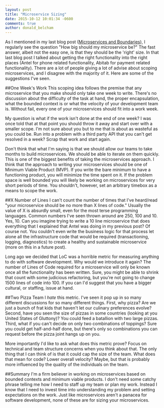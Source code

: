 ```yaml
---
layout: post
title: "Microservice Sizing"
date: 2015-10-12 10:01:34 -0600
comments: true
author: donald_belcham
---
```


As I mentioned in my last blog post ([Microservices and Boundaries](http://www.westerndevs.com/microservices-and-boundaries/)), I regularly see the question "How big should my microservice be?" The fast answer, albeit not the easy one, is that they should be the 'right' size. In that last blog post I talked about getting the right functionality into the right places (Antel for phone related functionality, Abitab for payment related functionality). There are a lot of people giving a lot of advise about scoping microservices, and I disagree with the majority of it. Here are some of the suggestions I've seen.

##One Week's Work
This scoping idea follows the premise that any microservice that you make should only take one week to write. There's no discussion about the difficulty of the task at hand, the proper encapsulation, what the bounded context is or what the velocity of your development team is. Without fail, every one of your microservices should fit into a work week.

My question is what if the work isn't done at the end of one week? I was once told that at that point you should throw it away and start over with a smaller scope. I'm not sure about you but to me that is about as wasteful as you could be. Run into a problem with a third party API that you can't get resolved in a week? Scrap that work and start again.

Don't think that what I'm saying is that we should allow our teams to take months to build microservices. We should be able to iterate on them quickly. This is one of the biggest benefits of taking the microservices approach. I think that the approach to writing your microservices should be one of Minimum Viable Product (MVP). If you write the bare minimum to have a functioning product, you will minimize the time spent on it. If the problem space is well bounded you will likely be working on microservices for very short periods of time. You shouldn't, however, set an arbitrary timebox as a means to scope the work.

##X Number of Lines
I can't count the number of times that I've heard/read "your microservice should be no more than X lines of code." Usually the value of X is absurdly small, even for the most terse programming languages. Common numbers I've seen thrown around are 250, 100 and 10. Yes, 10. Can you imagine trying to write a 10 line microservice that does everything that I explained that Antel was doing in my previous post? Of course not. You couldn't even write the business logic for that process let alone all the infrastructure code that would be required (transactioning, logging, diagnostics) to create a healthy and sustainable microservice (more on this in a future post).

Long ago we decided that LoC was a horrible metric for measuring anything to do with software development. Why would we introduce it again? The number of Lines of Code required for a microservice will only be known once all the functionality has been written. Sure, you might be able to shrink that count with some judicious refactoring, but you're not going to change 1500 lines of code into 100. If you can I'd suggest that you have a bigger cultural, or staffing, issue at hand.

##Two Pizza Team
I _hate_ this metric. I've seen it pop up in so many different discussions for so many different things. First, why pizza? Are we just a bunch of frat kids that haven't let our culinary preferences evolve? Second, have you seen the size of pizzas in some countries (looking at you United States of Gluttony)? You could feed a batallion with two large pizzas. Third, what if you can't decide on only two combinations of toppings? Sure you could get half-and-half done, but there's only so combinations you can request before the pizza joint hangs up on you.

More importantly I'd like to ask what does this metric prove? Focus on technical and team structure concerns when you think about that. The only thing that I can think of is that it could cap the size of the team. What does that mean for code? Lower overall velocity? Maybe, but that is probably more influenced by the quality of the individuals on the team.

##Summary
I'm a firm believer in working on microservices based on bounded contexts and minimum viable products. I don't need some catchy phrase telling me how I need to staff up my team or plan my work. Instead I know that I need to invest time into understanding my problem and setting expectations on the work.
Just like microservices aren't a panacea for software development, none of these are for sizing your microservices.